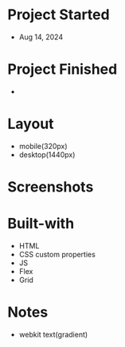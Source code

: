 # Project Started
- Aug 14, 2024

# Project Finished
- 

# Layout
- mobile(320px)
- desktop(1440px)

# Screenshots

# Built-with
- HTML
- CSS custom properties
- JS
- Flex
- Grid

# Notes
- webkit text(gradient)